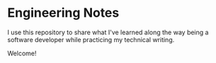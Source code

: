 Engineering Notes
=================
I use this repository to share what I've learned along the way being a software developer while practicing my technical writing.

Welcome!  
